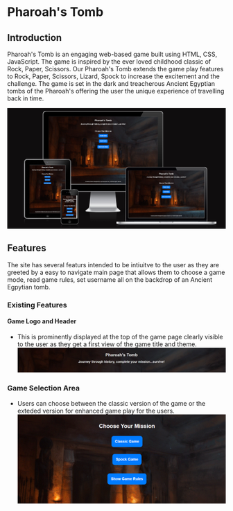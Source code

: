 # Pharoah's Tomb

## Introduction
Pharoah's Tomb is an engaging web-based game built using HTML, CSS, JavaScript. The game is inspired by the ever loved childhood classic of Rock, Paper, Scissors. Our Pharoah's Tomb extends the game play features to Rock, Paper, Scissors, Lizard, Spock to increase the excitement and the challenge. The game is set in the dark and treacherous Ancient Egyptian tombs of the Pharoah's offering the user the unique experience of travelling back in time.

![Responsive Mockup](assets/documentation/image(4).png)

## Features

The site has several featurs intended to be intiuitve to the user as they are greeted by a easy to navigate main page that allows them to choose a game mode, read game rules, set username all on the backdrop of an Ancient Egpytian tomb.

### Existing Features

#### Game Logo and Header
- This is prominently displayed at the top of the game page clearly visible to the user as they get a first view of the game title and theme.
![Logo](assets/documentation/image(5).png)

### Game Selection Area
- Users can choose between the classic version of the game or the exteded version for enhanced game play for the users. 
![Game Selection Area](assets/documentation/image(6).png)